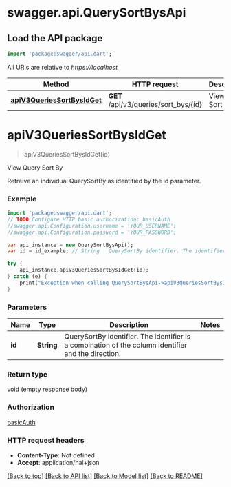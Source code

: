 # swagger.api.QuerySortBysApi

## Load the API package
```dart
import 'package:swagger/api.dart';
```

All URIs are relative to *https://localhost*

Method | HTTP request | Description
------------- | ------------- | -------------
[**apiV3QueriesSortBysIdGet**](QuerySortBysApi.md#apiV3QueriesSortBysIdGet) | **GET** /api/v3/queries/sort_bys/{id} | View Query Sort By


# **apiV3QueriesSortBysIdGet**
> apiV3QueriesSortBysIdGet(id)

View Query Sort By

Retreive an individual QuerySortBy as identified by the id parameter.

### Example 
```dart
import 'package:swagger/api.dart';
// TODO Configure HTTP basic authorization: basicAuth
//swagger.api.Configuration.username = 'YOUR_USERNAME';
//swagger.api.Configuration.password = 'YOUR_PASSWORD';

var api_instance = new QuerySortBysApi();
var id = id_example; // String | QuerySortBy identifier. The identifier is a combination of the column identifier and the direction.

try { 
    api_instance.apiV3QueriesSortBysIdGet(id);
} catch (e) {
    print("Exception when calling QuerySortBysApi->apiV3QueriesSortBysIdGet: $e\n");
}
```

### Parameters

Name | Type | Description  | Notes
------------- | ------------- | ------------- | -------------
 **id** | **String**| QuerySortBy identifier. The identifier is a combination of the column identifier and the direction. | 

### Return type

void (empty response body)

### Authorization

[basicAuth](../README.md#basicAuth)

### HTTP request headers

 - **Content-Type**: Not defined
 - **Accept**: application/hal+json

[[Back to top]](#) [[Back to API list]](../README.md#documentation-for-api-endpoints) [[Back to Model list]](../README.md#documentation-for-models) [[Back to README]](../README.md)

